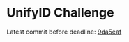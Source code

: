 # UnifyID Challenge
Latest commit before deadline: [9da5eaf](https://github.com/cheec/unifyid/commit/9da5eaf209ea409c985405253d901d5af438a711)
